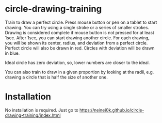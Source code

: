 # circle-drawing-training
Train to draw a perfect circle. Press mouse button or pen on a tablet to start drawing. You can try using a single stroke or a series of smaller strokes. Drawing is considered complete if mouse button is not pressed for at least 1sec. After 1sec, you can start drawing another circle. For each drawing, you will be shown its center, radius, and deviation from a perfect circle. Perfect circle will also be drawn in red. Circles with deviation will be drawn in blue.

Ideal circle has zero deviation, so, lower numbers are closer to the ideal.

You can also train to draw in a given proportion by looking at the radii, e.g. drawing a circle that is half the size of another one.

# Installation
No installation is required. Just go to https://neinei0k.github.io/circle-drawing-training/index.html
